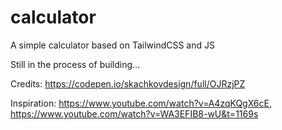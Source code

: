 # calculator
A simple calculator based on TailwindCSS and JS

Still in the process of building...

Credits: https://codepen.io/skachkovdesign/full/OJRzjPZ

Inspiration: https://www.youtube.com/watch?v=A4zqKQgX6cE, https://www.youtube.com/watch?v=WA3EFIB8-wU&t=1169s
